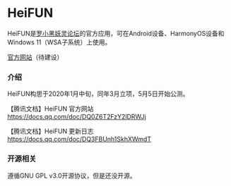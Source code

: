 # HeiFUN

HeiFUN是[罗小黑妖灵论坛](www.heibbs.net)的官方应用，可在Android设备、HarmonyOS设备和Windows 11（WSA子系统）上使用。

[官方网站](https://HeiFUN.wss.cc)（待建设）

### 介绍

HeiFUN构思于2020年1月中旬，同年3月立项，5月5日开始公测。



【腾讯文档】HeiFUN 官方网站
https://docs.qq.com/doc/DQ0Z6T2FzY2lDRWJj

【腾讯文档】HeiFUN 更新日志
https://docs.qq.com/doc/DQ3FBUnh1SkhXWmdT


### 开源相关

遵循GNU GPL v3.0开源协议，但是还没开源。
